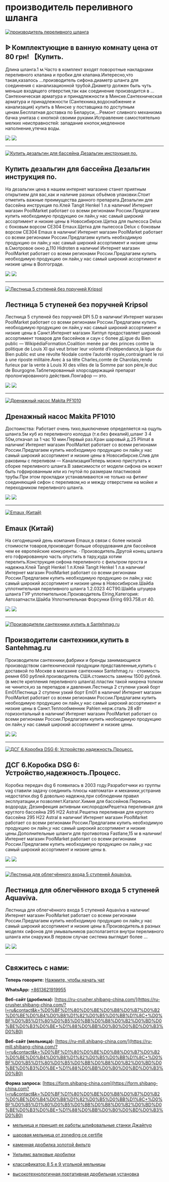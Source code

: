 # производитель переливного шланга

<a href="https://swt.shibang-china.com/?l=ru&img&k=%D0%BF%D1%80%D0%BE%D0%B8%D0%B7%D0%B2%D0%BE%D0%B4%D0%B8%D1%82%D0%B5%D0%BB%D1%8C+%D0%BF%D0%B5%D1%80%D0%B5%D0%BB%D0%B8%D0%B2%D0%BD%D0%BE%D0%B3%D0%BE+%D1%88%D0%BB%D0%B0%D0%BD%D0%B3%D0%B0" target="_blank">![производитель переливного шланга](http://static.shibang-china.com/all-800x300/687.jpg)</a>

## ᐉ Комплектующие в ванную комнату цена от 80 грн! 【Купить.
Длина шланга.1 м.Часто в комплект входят поворотные накладками переливного клапана и пробки для клапана.Интересно,что такая,казалось …производитель сифона.диаметр шланга для соединения с канализационной трубой.Диаметр должен быть чуть меньше входящего отверстия,так как соединение производится в …Сантехническая арматура и принадлежности в Минске.Сантехническая арматура и принадлежности (Сантехника,водоснабжение и канализация) купить в Минске у поставщика по доступным ценам.Бесплатная доставка по Беларуси,…Ремонт сливного механизма бачка унитаза с кнопкой своими руками.Исправление самостоятельно мелких неисправностей: западание кнопок,медленное наполнение,утечка воды.


<a href="https://whatsapp.shibangsoft.com/WhatsApp.php" target="_blank" title="WhatsApp">![](http://static.shibang-china.com/icon/whatsapp.png)</a> <a href="https://swt.shibang-china.com/?l=ru&icon&k=%D0%BF%D1%80%D0%BE%D0%B8%D0%B7%D0%B2%D0%BE%D0%B4%D0%B8%D1%82%D0%B5%D0%BB%D1%8C+%D0%BF%D0%B5%D1%80%D0%B5%D0%BB%D0%B8%D0%B2%D0%BD%D0%BE%D0%B3%D0%BE+%D1%88%D0%BB%D0%B0%D0%BD%D0%B3%D0%B0" target="_blank">![](http://static.shibang-china.com/icon/chat-ru.png)</a>

---

<a href="https://swt.shibang-china.com/?l=ru&img&k=%D0%BF%D1%80%D0%BE%D0%B8%D0%B7%D0%B2%D0%BE%D0%B4%D0%B8%D1%82%D0%B5%D0%BB%D1%8C+%D0%BF%D0%B5%D1%80%D0%B5%D0%BB%D0%B8%D0%B2%D0%BD%D0%BE%D0%B3%D0%BE+%D1%88%D0%BB%D0%B0%D0%BD%D0%B3%D0%B0" target="_blank">![Купить дезальгин для бассейна Дезальгин инструкция по.](http://static.shibang-china.com/all-800x300/1090.jpg)</a>

## Купить дезальгин для бассейна Дезальгин инструкция по.
На дезальгин цена в нашем интернет магазине станет приятным открытием для вас,как и наличие разных объёмов упаковки.Стоит отметить важные преимущества данного препарата.Дезальгин для бассейна инструкция по.Клей Tangit Henkel 1 л.в наличии! Интернет магазин PoolMarket работает со всеми регионами России.Предлагаем купить необходимую продукцию он лайн,у нас самый широкий ассортимент и низкие цены в Новосибирске.Щетка для пылесоса Delux с боковым ворсом CE304 Emaux.Щетка для пылесоса Delux с боковым ворсом CE304 Emaux в наличии! Интернет магазин PoolMarket работает со всеми регионами России.Предлагаем купить необходимую продукцию он лайн,у нас самый широкий ассортимент и низкие цены в.Смотровое окно д.110 Hidroten в наличии! Интернет магазин PoolMarket работает со всеми регионами России.Предлагаем купить необходимую продукцию он лайн,у нас самый широкий ассортимент и низкие цены в Волгограде.


<a href="https://whatsapp.shibangsoft.com/WhatsApp.php" target="_blank" title="WhatsApp">![](http://static.shibang-china.com/icon/whatsapp.png)</a> <a href="https://swt.shibang-china.com/?l=ru&icon&k=%D0%BF%D1%80%D0%BE%D0%B8%D0%B7%D0%B2%D0%BE%D0%B4%D0%B8%D1%82%D0%B5%D0%BB%D1%8C+%D0%BF%D0%B5%D1%80%D0%B5%D0%BB%D0%B8%D0%B2%D0%BD%D0%BE%D0%B3%D0%BE+%D1%88%D0%BB%D0%B0%D0%BD%D0%B3%D0%B0" target="_blank">![](http://static.shibang-china.com/icon/chat-ru.png)</a>

---

<a href="https://swt.shibang-china.com/?l=ru&img&k=%D0%BF%D1%80%D0%BE%D0%B8%D0%B7%D0%B2%D0%BE%D0%B4%D0%B8%D1%82%D0%B5%D0%BB%D1%8C+%D0%BF%D0%B5%D1%80%D0%B5%D0%BB%D0%B8%D0%B2%D0%BD%D0%BE%D0%B3%D0%BE+%D1%88%D0%BB%D0%B0%D0%BD%D0%B3%D0%B0" target="_blank">![Лестница 5 ступеней без поручней Kripsol](http://static.shibang-china.com/all-800x300/896.jpg)</a>

## Лестница 5 ступеней без поручней Kripsol
Лестница 5 ступеней без поручней DPI 5.D в наличии! Интернет магазин PoolMarket работает со всеми регионами России.Предлагаем купить необходимую продукцию он лайн,у нас самый широкий ассортимент и низкие цены в Санкт.Интернет магазин Хитпул предоставляет широкий ассортимент товаров для бассейнов и саун c более дLigue du Bien public — Wikip&#233;diaFormation.Coalition men&#233;e par des princes contre la politique de Louis XI qui veut briser leur volont&#233; d’ind&#233;pendance,la ligue du Bien public est une r&#233;volte f&#233;odale contre l’autorit&#233; royale,contraignant le roi &#224; une riposte militaire.Avec &#224; sa t&#234;te Charles,comte de Charolais,rendu furieux par la vente &#224; Louis XI des villes de la Somme par son p&#232;re,le duc de Bourgogne.Таблетированный хлорсодержащий препарат пролонгированного действия.Лонгафор — это.


<a href="https://whatsapp.shibangsoft.com/WhatsApp.php" target="_blank" title="WhatsApp">![](http://static.shibang-china.com/icon/whatsapp.png)</a> <a href="https://swt.shibang-china.com/?l=ru&icon&k=%D0%BF%D1%80%D0%BE%D0%B8%D0%B7%D0%B2%D0%BE%D0%B4%D0%B8%D1%82%D0%B5%D0%BB%D1%8C+%D0%BF%D0%B5%D1%80%D0%B5%D0%BB%D0%B8%D0%B2%D0%BD%D0%BE%D0%B3%D0%BE+%D1%88%D0%BB%D0%B0%D0%BD%D0%B3%D0%B0" target="_blank">![](http://static.shibang-china.com/icon/chat-ru.png)</a>

---

<a href="https://swt.shibang-china.com/?l=ru&img&k=%D0%BF%D1%80%D0%BE%D0%B8%D0%B7%D0%B2%D0%BE%D0%B4%D0%B8%D1%82%D0%B5%D0%BB%D1%8C+%D0%BF%D0%B5%D1%80%D0%B5%D0%BB%D0%B8%D0%B2%D0%BD%D0%BE%D0%B3%D0%BE+%D1%88%D0%BB%D0%B0%D0%BD%D0%B3%D0%B0" target="_blank">![Дренажный насос Makita PF1010](http://static.shibang-china.com/all-800x300/1158.jpg)</a>

## Дренажный насос Makita PF1010
Достоинства: Работает очень тихо,выключение определяется на ощупь шланга.5м куб из переливного колодца (т.е.без фекалий),шланг 3 4 50м,откачал за 1 час 10 мин.Первый раз.Кран шаровый д.25 Plimat в наличии! Интернет магазин PoolMarket работает со всеми регионами России.Предлагаем купить необходимую продукцию он лайн,у нас самый широкий ассортимент и низкие цены в Новосибирске.Слив для раковины с переливом — КанализацияТеперь можно приступать к сборке переливного шланга.В зависимости от модели сифона он может быть гофрированным или из гнутой по размерам пластиковой трубы.При этом прокладки устанавливаются не только на фитинг соединяющий сифон с переливом,но и между отверстием на мойке и переходником переливного шланга.


<a href="https://whatsapp.shibangsoft.com/WhatsApp.php" target="_blank" title="WhatsApp">![](http://static.shibang-china.com/icon/whatsapp.png)</a> <a href="https://swt.shibang-china.com/?l=ru&icon&k=%D0%BF%D1%80%D0%BE%D0%B8%D0%B7%D0%B2%D0%BE%D0%B4%D0%B8%D1%82%D0%B5%D0%BB%D1%8C+%D0%BF%D0%B5%D1%80%D0%B5%D0%BB%D0%B8%D0%B2%D0%BD%D0%BE%D0%B3%D0%BE+%D1%88%D0%BB%D0%B0%D0%BD%D0%B3%D0%B0" target="_blank">![](http://static.shibang-china.com/icon/chat-ru.png)</a>

---

<a href="https://swt.shibang-china.com/?l=ru&img&k=%D0%BF%D1%80%D0%BE%D0%B8%D0%B7%D0%B2%D0%BE%D0%B4%D0%B8%D1%82%D0%B5%D0%BB%D1%8C+%D0%BF%D0%B5%D1%80%D0%B5%D0%BB%D0%B8%D0%B2%D0%BD%D0%BE%D0%B3%D0%BE+%D1%88%D0%BB%D0%B0%D0%BD%D0%B3%D0%B0" target="_blank">![Emaux (Китай)](http://static.shibang-china.com/all-800x300/1424.jpg)</a>

## Emaux (Китай)
На сегоднешний день компания Emaux,в связи с более низкой стоимости товаров,производит больше оборудования для бассейнов чем ее европейские конкуренты.&nbsp;&#0183;&#32;Производитель.Другой конец шланга его гофрированную часть опустить в тару,куда хотим перелить.Конструкция сифона переливного с фильтром проста и надежна.Клей Tangit Henkel 1 л.Клей Tangit Henkel 1 л.в наличии! Интернет магазин PoolMarket работает со всеми регионами России.Предлагаем купить необходимую продукцию он лайн,у нас самый широкий ассортимент и низкие цены в Новосибирске.Шайба уплотнительная переливного шланга 1.2.0323 4СТ90.Шайба штуцера шланга ГУР уплотнительное.Производитель Elring,Категория: Автозапчасти.Шайба Уплотнительная Форсунки Elring 693.758.от 40.


<a href="https://whatsapp.shibangsoft.com/WhatsApp.php" target="_blank" title="WhatsApp">![](http://static.shibang-china.com/icon/whatsapp.png)</a> <a href="https://swt.shibang-china.com/?l=ru&icon&k=%D0%BF%D1%80%D0%BE%D0%B8%D0%B7%D0%B2%D0%BE%D0%B4%D0%B8%D1%82%D0%B5%D0%BB%D1%8C+%D0%BF%D0%B5%D1%80%D0%B5%D0%BB%D0%B8%D0%B2%D0%BD%D0%BE%D0%B3%D0%BE+%D1%88%D0%BB%D0%B0%D0%BD%D0%B3%D0%B0" target="_blank">![](http://static.shibang-china.com/icon/chat-ru.png)</a>

---

<a href="https://swt.shibang-china.com/?l=ru&img&k=%D0%BF%D1%80%D0%BE%D0%B8%D0%B7%D0%B2%D0%BE%D0%B4%D0%B8%D1%82%D0%B5%D0%BB%D1%8C+%D0%BF%D0%B5%D1%80%D0%B5%D0%BB%D0%B8%D0%B2%D0%BD%D0%BE%D0%B3%D0%BE+%D1%88%D0%BB%D0%B0%D0%BD%D0%B3%D0%B0" target="_blank">![Производители сантехники,купить в Santehmag.ru](http://static.shibang-china.com/all-800x300/1189.jpg)</a>

## Производители сантехники,купить в Santehmag.ru
Производители сантехники,фабрики и бренды занимающиеся производством сантехнической продукции представленные,купить с доставкой по Москве в магазине сантехники Santehmag.ru&nbsp;&#0183;&#32;стоимость ремня 650 рублей.производитель США.стоимость замены 1500 рублей.(в месте крепления переливного шланга).пластик такой нихрена толком не чинится,из за перепадов и давления.Лестница 2 ступени узкий борт Em01Лестница 2 ступени узкий борт Em01 в наличии! Интернет магазин PoolMarket работает со всеми регионами России.Предлагаем купить необходимую продукцию он лайн,у нас самый широкий ассортимент и низкие цены в Санкт.Теплообменник Pahlen нерж.сталь 28 кВт горизонтальный в наличии! Интернет магазин PoolMarket работает со всеми регионами России.Предлагаем купить необходимую продукцию он лайн,у нас самый широкий ассортимент и низкие цены.


<a href="https://whatsapp.shibangsoft.com/WhatsApp.php" target="_blank" title="WhatsApp">![](http://static.shibang-china.com/icon/whatsapp.png)</a> <a href="https://swt.shibang-china.com/?l=ru&icon&k=%D0%BF%D1%80%D0%BE%D0%B8%D0%B7%D0%B2%D0%BE%D0%B4%D0%B8%D1%82%D0%B5%D0%BB%D1%8C+%D0%BF%D0%B5%D1%80%D0%B5%D0%BB%D0%B8%D0%B2%D0%BD%D0%BE%D0%B3%D0%BE+%D1%88%D0%BB%D0%B0%D0%BD%D0%B3%D0%B0" target="_blank">![](http://static.shibang-china.com/icon/chat-ru.png)</a>

---

<a href="https://swt.shibang-china.com/?l=ru&img&k=%D0%BF%D1%80%D0%BE%D0%B8%D0%B7%D0%B2%D0%BE%D0%B4%D0%B8%D1%82%D0%B5%D0%BB%D1%8C+%D0%BF%D0%B5%D1%80%D0%B5%D0%BB%D0%B8%D0%B2%D0%BD%D0%BE%D0%B3%D0%BE+%D1%88%D0%BB%D0%B0%D0%BD%D0%B3%D0%B0" target="_blank">![ДСГ 6.Коробка DSG 6: Устройство,надежность.Процесс.](http://static.shibang-china.com/all-800x300/1515.jpg)</a>

## ДСГ 6.Коробка DSG 6: Устройство,надежность.Процесс.
Коробка передач dsg 6 появилась в 2003 году.Разработчики из группы vag ставили задачу соединить плюсы &#171;автомата&#187; и механики,устранив недостатки.dsg 6 довольно надежна,при соблюдении правил эксплуатации,и позволяет.Каталог.Химия для бассейнов.Перекись водорода; Дезинфекция активным кислородомРешетка переливная для круглого бассейна 295 Н22 Astral.Решетка переливная для круглого бассейна 295 Н22 Astral в наличии! Интернет магазин PoolMarket работает со всеми регионами России.Предлагаем купить необходимую продукцию он лайн,у нас самый широкий ассортимент и низкие цены.Дополнительные шланги для противотока Fastlane,15 м в наличии! Интернет магазин PoolMarket работает со всеми регионами России.Предлагаем купить необходимую продукцию он лайн,у нас самый широкий ассортимент и низкие цены в.


<a href="https://whatsapp.shibangsoft.com/WhatsApp.php" target="_blank" title="WhatsApp">![](http://static.shibang-china.com/icon/whatsapp.png)</a> <a href="https://swt.shibang-china.com/?l=ru&icon&k=%D0%BF%D1%80%D0%BE%D0%B8%D0%B7%D0%B2%D0%BE%D0%B4%D0%B8%D1%82%D0%B5%D0%BB%D1%8C+%D0%BF%D0%B5%D1%80%D0%B5%D0%BB%D0%B8%D0%B2%D0%BD%D0%BE%D0%B3%D0%BE+%D1%88%D0%BB%D0%B0%D0%BD%D0%B3%D0%B0" target="_blank">![](http://static.shibang-china.com/icon/chat-ru.png)</a>

---

<a href="https://swt.shibang-china.com/?l=ru&img&k=%D0%BF%D1%80%D0%BE%D0%B8%D0%B7%D0%B2%D0%BE%D0%B4%D0%B8%D1%82%D0%B5%D0%BB%D1%8C+%D0%BF%D0%B5%D1%80%D0%B5%D0%BB%D0%B8%D0%B2%D0%BD%D0%BE%D0%B3%D0%BE+%D1%88%D0%BB%D0%B0%D0%BD%D0%B3%D0%B0" target="_blank">![Лестница для облегчённого входа 5 ступеней Aquaviva.](http://static.shibang-china.com/all-800x300/487.jpg)</a>

## Лестница для облегчённого входа 5 ступеней Aquaviva.
Лестница для облегчённого входа 5 ступеней Aquaviva в наличии! Интернет магазин PoolMarket работает со всеми регионами России.Предлагаем купить необходимую продукцию он лайн,у нас самый широкий ассортимент и низкие цены в.Производитель.в разных моделях сифонов для умывальников располагается внутри переливного шланга или снаружи.В первом случае система выглядит более …

<a href="https://whatsapp.shibangsoft.com/WhatsApp.php" target="_blank" title="WhatsApp">![](http://static.shibang-china.com/icon/whatsapp.png)</a> <a href="https://swt.shibang-china.com/?l=ru&icon&k=%D0%BF%D1%80%D0%BE%D0%B8%D0%B7%D0%B2%D0%BE%D0%B4%D0%B8%D1%82%D0%B5%D0%BB%D1%8C+%D0%BF%D0%B5%D1%80%D0%B5%D0%BB%D0%B8%D0%B2%D0%BD%D0%BE%D0%B3%D0%BE+%D1%88%D0%BB%D0%B0%D0%BD%D0%B3%D0%B0" target="_blank">![](http://static.shibang-china.com/icon/chat-ru.png)</a>

---
## Свяжитесь с нами:

**Теперь говорите:** [Нажмите, чтобы начать чат](https://swt.shibang-china.com?l=ru&contact&k=%D0%BF%D1%80%D0%BE%D0%B8%D0%B7%D0%B2%D0%BE%D0%B4%D0%B8%D1%82%D0%B5%D0%BB%D1%8C+%D0%BF%D0%B5%D1%80%D0%B5%D0%BB%D0%B8%D0%B2%D0%BD%D0%BE%D0%B3%D0%BE+%D1%88%D0%BB%D0%B0%D0%BD%D0%B3%D0%B0)

**WhatsApp:**  [+8613621919955](https://whatsapp.shibangsoft.com/WhatsApp.php)

**Веб-сайт (дробилка):** [https://ru-crusher.shibang-china.com/](https://ru-crusher.shibang-china.com/?l=ru&contact&k=%D0%BF%D1%80%D0%BE%D0%B8%D0%B7%D0%B2%D0%BE%D0%B4%D0%B8%D1%82%D0%B5%D0%BB%D1%8C+%D0%BF%D0%B5%D1%80%D0%B5%D0%BB%D0%B8%D0%B2%D0%BD%D0%BE%D0%B3%D0%BE+%D1%88%D0%BB%D0%B0%D0%BD%D0%B3%D0%B0)

**Веб-сайт (мельница):** [https://ru-mill.shibang-china.com/](https://ru-mill.shibang-china.com/?l=ru&contact&k=%D0%BF%D1%80%D0%BE%D0%B8%D0%B7%D0%B2%D0%BE%D0%B4%D0%B8%D1%82%D0%B5%D0%BB%D1%8C+%D0%BF%D0%B5%D1%80%D0%B5%D0%BB%D0%B8%D0%B2%D0%BD%D0%BE%D0%B3%D0%BE+%D1%88%D0%BB%D0%B0%D0%BD%D0%B3%D0%B0)

**Форма запроса:** [https://form.shibang-china.com](https://form.shibang-china.com?l=ru&contact&k=%D0%BF%D1%80%D0%BE%D0%B8%D0%B7%D0%B2%D0%BE%D0%B4%D0%B8%D1%82%D0%B5%D0%BB%D1%8C+%D0%BF%D0%B5%D1%80%D0%B5%D0%BB%D0%B8%D0%B2%D0%BD%D0%BE%D0%B3%D0%BE+%D1%88%D0%BB%D0%B0%D0%BD%D0%B3%D0%B0)

* [мельница и принцип ее работы шлифовальные станки Джайпур](../121/%D0%BC%D0%B5%D0%BB%D1%8C%D0%BD%D0%B8%D1%86%D0%B0%20%D0%B8%20%D0%BF%D1%80%D0%B8%D0%BD%D1%86%D0%B8%D0%BF%20%D0%B5%D0%B5%20%D1%80%D0%B0%D0%B1%D0%BE%D1%82%D1%8B%20%D1%88%D0%BB%D0%B8%D1%84%D0%BE%D0%B2%D0%B0%D0%BB%D1%8C%D0%BD%D1%8B%D0%B5%20%D1%81%D1%82%D0%B0%D0%BD%D0%BA%D0%B8%20%D0%94%D0%B6%D0%B0%D0%B9%D0%BF%D1%83%D1%80.md)

* [шаровая мельница от zoneding ce certifie](../123/%D1%88%D0%B0%D1%80%D0%BE%D0%B2%D0%B0%D1%8F%20%D0%BC%D0%B5%D0%BB%D1%8C%D0%BD%D0%B8%D1%86%D0%B0%20%D0%BE%D1%82%20zoneding%20ce%20certifie.md)

* [каменная дробилка золотой фильтр](../124/%D0%BA%D0%B0%D0%BC%D0%B5%D0%BD%D0%BD%D0%B0%D1%8F%20%D0%B4%D1%80%D0%BE%D0%B1%D0%B8%D0%BB%D0%BA%D0%B0%20%D0%B7%D0%BE%D0%BB%D0%BE%D1%82%D0%BE%D0%B9%20%D1%84%D0%B8%D0%BB%D1%8C%D1%82%D1%80.md)

* [Уильямс валковые дробилки](../123/%D0%A3%D0%B8%D0%BB%D1%8C%D1%8F%D0%BC%D1%81%20%D0%B2%D0%B0%D0%BB%D0%BA%D0%BE%D0%B2%D1%8B%D0%B5%20%D0%B4%D1%80%D0%BE%D0%B1%D0%B8%D0%BB%D0%BA%D0%B8.md)

* [классификатор 8 5 е 9 угольной мельницы](../124/%D0%BA%D0%BB%D0%B0%D1%81%D1%81%D0%B8%D1%84%D0%B8%D0%BA%D0%B0%D1%82%D0%BE%D1%80%208%205%20%D0%B5%209%20%D1%83%D0%B3%D0%BE%D0%BB%D1%8C%D0%BD%D0%BE%D0%B9%20%D0%BC%D0%B5%D0%BB%D1%8C%D0%BD%D0%B8%D1%86%D1%8B.md)

* [высокотехнологичная портативная дробильная установка](../123/%D0%B2%D1%8B%D1%81%D0%BE%D0%BA%D0%BE%D1%82%D0%B5%D1%85%D0%BD%D0%BE%D0%BB%D0%BE%D0%B3%D0%B8%D1%87%D0%BD%D0%B0%D1%8F%20%D0%BF%D0%BE%D1%80%D1%82%D0%B0%D1%82%D0%B8%D0%B2%D0%BD%D0%B0%D1%8F%20%D0%B4%D1%80%D0%BE%D0%B1%D0%B8%D0%BB%D1%8C%D0%BD%D0%B0%D1%8F%20%D1%83%D1%81%D1%82%D0%B0%D0%BD%D0%BE%D0%B2%D0%BA%D0%B0.md)